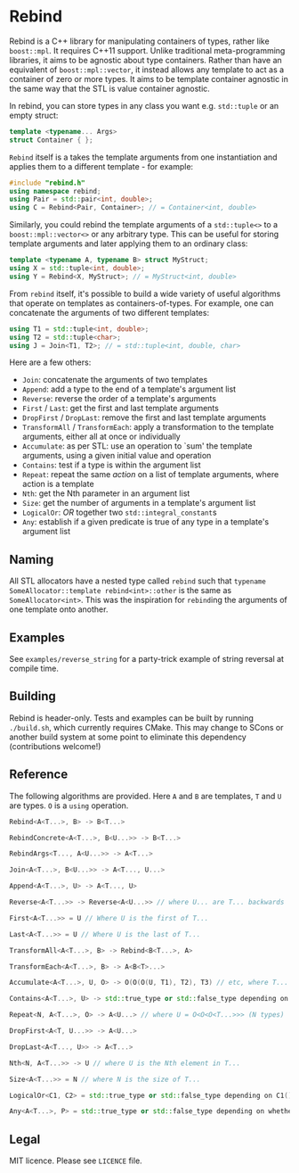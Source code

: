 Rebind
======

Rebind is a C++ library for manipulating containers of types, rather like `boost::mpl`. It requires C++11 support. Unlike traditional meta-programming libraries, it aims to be agnostic about type containers. Rather than have an equivalent of `boost::mpl::vector`, it instead allows any template to act as a container of zero or more types. It aims to be template container agnostic in the same way that the STL is value container agnostic.

In rebind, you can store types in any class you want e.g. `std::tuple` or an empty struct:

```cpp
template <typename... Args>
struct Container { };
```

`Rebind` itself is a takes the template arguments from one instantiation and applies them to a different template - for example:

```cpp
#include "rebind.h"
using namespace rebind;
using Pair = std::pair<int, double>;
using C = Rebind<Pair, Container>; // = Container<int, double>
```

Similarly, you could rebind the template arguments of a `std::tuple<>` to a `boost::mpl::vector<>` or any arbitrary type. This can be useful for storing template arguments and later applying them to an ordinary class:

```cpp
template <typename A, typename B> struct MyStruct;
using X = std::tuple<int, double>;
using Y = Rebind<X, MyStruct>; // = MyStruct<int, double>
```

From `rebind` itself, it's possible to build a wide variety of useful algorithms that operate on templates as containers-of-types. For example, one can concatenate the arguments of two different templates:

```cpp
using T1 = std::tuple<int, double>;
using T2 = std::tuple<char>;
using J = Join<T1, T2>; // = std::tuple<int, double, char>
```

Here are a few others:

 - ``Join``: concatenate the arguments of two templates
 - ``Append``: add a type to the end of a template's argument list
 - ``Reverse``: reverse the order of a template's arguments
 - ``First`` / ``Last``: get the first and last template arguments
 - ``DropFirst`` / ``DropLast``: remove the first and last template arguments
 - ``TransformAll`` / ``TransformEach``: apply a transformation to the template arguments, either all at once or individually
 - ``Accumulate``: as per STL: use an operation to `sum' the template arguments, using a given initial value and operation
 - ``Contains``: test if a type is within the argument list
 - ``Repeat``: repeat the same _action_ on a list of template arguments, where action is a template
 - ``Nth``: get the Nth parameter in an argument list
 - ``Size``: get the number of arguments in a template's argument list
 - ``LogicalOr``: _OR_ together two ``std::integral_constant``s
 - ``Any``: establish if a given predicate is true of any type in a template's argument list

Naming
------

All STL allocators have a nested type called `rebind` such that `typename SomeAllocator::template rebind<int>::other` is the same as `SomeAllocator<int>`. This was the inspiration for `rebind`ing the arguments of one template onto another.

Examples
--------

See `examples/reverse_string` for a party-trick example of string reversal at compile time.

Building
--------

Rebind is header-only. Tests and examples can be built by running `./build.sh`, which currently requires CMake. This may change to SCons or another build system at some point to eliminate this dependency (contributions welcome!)

Reference
---------

The following algorithms are provided. Here `A` and `B` are templates, `T` and `U` are types. `O` is a `using` operation.

```cpp
Rebind<A<T...>, B> -> B<T...>

RebindConcrete<A<T...>, B<U...>> -> B<T...>

RebindArgs<T..., A<U...>> -> A<T...>

Join<A<T...>, B<U...>> -> A<T..., U...>

Append<A<T...>, U> -> A<T..., U>

Reverse<A<T...>> -> Reverse<A<U...>> // where U... are T... backwards

First<A<T...>> = U // Where U is the first of T...

Last<A<T...>> = U // Where U is the last of T...

TransformAll<A<T...>, B> -> Rebind<B<T...>, A>

TransformEach<A<T...>, B> -> A<B<T>...>

Accumulate<A<T...>, U, O> -> O(O(O(U, T1), T2), T3) // etc, where T... = T1, T2, T3

Contains<A<T...>, U> -> std::true_type or std::false_type depending on whether U is in T...

Repeat<N, A<T...>, O> -> A<U...> // where U = O<O<O<T...>>> (N types)

DropFirst<A<T, U...>> -> A<U...>

DropLast<A<T..., U>> -> A<T...>

Nth<N, A<T...>> -> U // where U is the Nth element in T...

Size<A<T...>> = N // where N is the size of T...

LogicalOr<C1, C2> = std::true_type or std::false_type depending on C1() || C2()

Any<A<T...>, P> = std::true_type or std::false_type depending on whether P<T> is true for at least one T in T...

```

Legal
-----

MIT licence. Please see `LICENCE` file.
